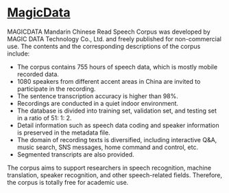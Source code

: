 # [MagicData](http://www.openslr.org/68/)

MAGICDATA Mandarin Chinese Read Speech Corpus was developed by MAGIC DATA Technology Co., Ltd. and freely published for non-commercial use.
The contents and the corresponding descriptions of the corpus include:

* The corpus contains 755 hours of speech data, which is mostly mobile recorded data.
* 1080 speakers from different accent areas in China are invited to participate in the recording.
* The sentence transcription accuracy is higher than 98%.
* Recordings are conducted in a quiet indoor environment.
* The database is divided into training set, validation set, and testing set in a ratio of 51: 1: 2.
* Detail information such as speech data coding and speaker information is preserved in the metadata file.
* The domain of recording texts is diversified, including interactive Q&A, music search, SNS messages, home command and control, etc.
* Segmented transcripts are also provided.

The corpus aims to support researchers in speech recognition, machine translation, speaker recognition, and other speech-related fields. Therefore, the corpus is totally free for academic use.
